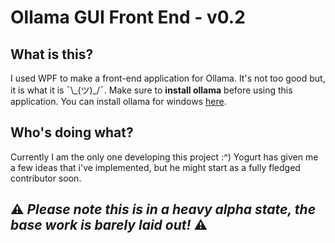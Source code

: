 # Ollama GUI Front End - v0.2

## What is this?
I used WPF to make a front-end application for Ollama. It's not too good but, it is what it is ¯\\_(ツ)\_/¯. Make sure to **install ollama** before using this application. You can install ollama for windows [here](https://ollama.com/download/OllamaSetup.exe).

## Who's doing what?
Currently I am the only one developing this project :^)
Yogurt has given me a few ideas that i've implemented, but he might start as a fully fledged contributor soon.

## ⚠️ *Please note this is in a heavy alpha state, the base work is barely laid out!* ⚠️
